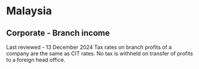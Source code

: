 # Malaysia
## Corporate - Branch income
Last reviewed - 13 December 2024
Tax rates on branch profits of a company are the same as CIT rates. No tax is withheld on transfer of profits to a foreign head office.
